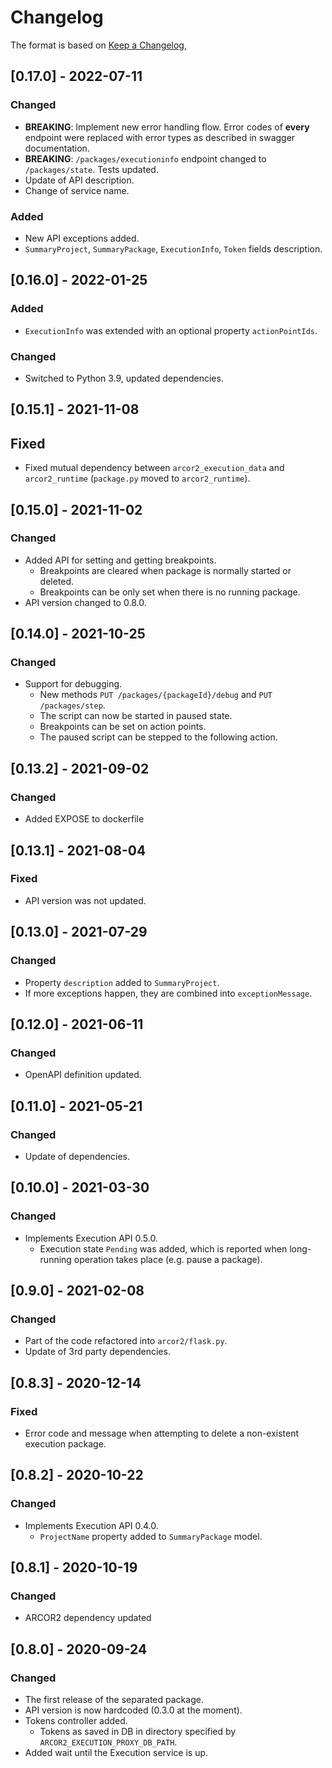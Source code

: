 # Changelog

The format is based on [Keep a Changelog](https://keepachangelog.com/en/1.0.0/),

## [0.17.0] - 2022-07-11

### Changed

- **BREAKING**: Implement new error handling flow. Error codes of **every** endpoint were replaced with error 
  types as described in swagger documentation.
- **BREAKING**: `/packages/executioninfo` endpoint changed to `/packages/state`. Tests updated.
- Update of API description.
- Change of service name.

### Added

- New API exceptions added.
- `SummaryProject`, `SummaryPackage`, `ExecutionInfo`, `Token` fields description.

## [0.16.0] - 2022-01-25

### Added

- `ExecutionInfo` was extended with an optional property `actionPointIds`.

### Changed

- Switched to Python 3.9, updated dependencies.

## [0.15.1] - 2021-11-08

## Fixed

- Fixed mutual dependency between `arcor2_execution_data` and `arcor2_runtime` (`package.py` moved to `arcor2_runtime`).

## [0.15.0] - 2021-11-02

### Changed

- Added API for setting and getting breakpoints.
  - Breakpoints are cleared when package is normally started or deleted.
  - Breakpoints can be only set when there is no running package.
- API version changed to 0.8.0.

## [0.14.0] - 2021-10-25

### Changed

- Support for debugging.
  - New methods `PUT /packages/{packageId}/debug` and `PUT /packages/step`.
  - The script can now be started in paused state.
  - Breakpoints can be set on action points.
  - The paused script can be stepped to the following action.

## [0.13.2] - 2021-09-02

### Changed
- Added EXPOSE to dockerfile

## [0.13.1] - 2021-08-04

### Fixed
- API version was not updated.

## [0.13.0] - 2021-07-29

### Changed
- Property `description` added to `SummaryProject`.
- If more exceptions happen, they are combined into `exceptionMessage`.


## [0.12.0] - 2021-06-11

### Changed
- OpenAPI definition updated.

## [0.11.0] - 2021-05-21

### Changed
- Update of dependencies.

## [0.10.0] - 2021-03-30

### Changed
- Implements Execution API 0.5.0.
  - Execution state `Pending` was added, which is reported when long-running operation takes place (e.g. pause a package).

## [0.9.0] - 2021-02-08

### Changed
- Part of the code refactored into `arcor2/flask.py`.
- Update of 3rd party dependencies.

## [0.8.3] - 2020-12-14

### Fixed
- Error code and message when attempting to delete a non-existent execution package. 

## [0.8.2] - 2020-10-22

### Changed
- Implements Execution API 0.4.0.
  - `ProjectName` property added to `SummaryPackage` model.

## [0.8.1] - 2020-10-19

### Changed
- ARCOR2 dependency updated

## [0.8.0] - 2020-09-24
### Changed
- The first release of the separated package.
- API version is now hardcoded (0.3.0 at the moment).
- Tokens controller added.
  - Tokens as saved in DB in directory specified by ```ARCOR2_EXECUTION_PROXY_DB_PATH```.
- Added wait until the Execution service is up.
